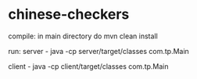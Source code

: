 # chinese-checkers

compile: 
in main directory do mvn clean install

run:
server - java -cp server/target/classes com.tp.Main

client - java -cp client/target/classes com.tp.Main